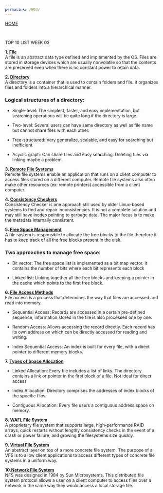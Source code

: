 ```yaml
---
permalink: /W03/
---
```

[HOME](../)

<br>

TOP 10 LIST WEEK 03

**1. [File](https://www.tutorialspoint.com/operating_system/os_file_system.htm)**
<br>
A file is an abstract data type defined and implemented by the OS. Files are stored in storage devices which are usually nonvolatile so that the contents are preserved even when there is no constant power to retain data.

**2. [Directory](https://www.geeksforgeeks.org/structures-of-directory-in-operating-system/)**
<br>
A directory is a container that is used to contain folders and file. It organizes files and folders into a hierarchical manner.

### Logical structures of a directory:
* Single-level:
    The simplest, faster, and easy implementation, but searching operations will be quite long if the directory is large.

* Two-level:
    Several users can have same directory as well as file name but cannot share files with each other.

* Tree-structured:
    Very generalize, scalable, and easy for searching but inefficient.

* Acyclic graph:
    Can share files and easy searching. Deleting files via linking maybe a problem.

**3. [Remote File Systems](https://docs.microsoft.com/en-us/windows-hardware/drivers/ifs/introduction-to-remote-file-systems)**
<br>
Remote file systems enable an application that runs on a client computer to access files stored on a different computer. Remote file systems also often make other resources (ex: remote printers) accessible from a client computer.

**4.  [Consistency Checkers](https://www.geeksforgeeks.org/file-system-consistency-checker-fsck/)**
<br>
Consistency Checker is one approach still used by older Linux-based systems to find and repair inconsistencies. It is not a complete solution and may still have inodes pointing to garbage data. The major focus is to make the metadata internally consistent.

**5. [Free Space Management](https://www.javatpoint.com/os-free-space-management)**
<br>
A file system is responsible to allocate the free blocks to the file therefore it has to keep track of all the free blocks present in the disk.

### Two approaches to manage free space:
* Bit vector:
    The free space list is implemented as a bit map vector. It contains the number of bits where each bit represents each block

* Linked list:
    Linking together all the free blocks and keeping a pointer in the cache which points to the first free block.

**6. [File Access Methods](https://www.guru99.com/file-systems-operating-system.html)**
<br>
File access is a process that determines the way that files are accessed and read into memory.

* Sequential Access:
    Records are accessed in a certain pre-defined sequence, information stored in the file is also processed one by one. 

* Random Access:
    Allows accessing the record directly. Each record has its own address on which can be directly accessed for reading and writing.

* Index Sequential Access:
    An index is built for every file, with a direct pointer to different memory blocks.

**7. [Types of Space Allocation](https://www.guru99.com/file-systems-operating-system.html)**

* Linked Allocation:
    Every file includes a list of links. The directory contains a link or pointer in the first block of a file. Not ideal for direct access

* Index Allocation:
    Directory comprises the addresses of index blocks of the specific files.

* Contiguous Allocation:
    Every file users a contiguous address space on memory.

**8. [WAFL File System](https://en.wikipedia.org/wiki/Write_Anywhere_File_Layout)**
<br>
A proprietary file system that supports large, high-performance RAID arrays, quick restarts without lengthy consistency checks in the event of a crash or power failure, and growing the filesystems size quickly.

**9. [Virtual File System](https://en.wikipedia.org/wiki/Virtual_file_system)**
<br>
An abstract layer on top of a more concrete file system. The purpose of a VFS is to allow client applications to access different types of concrete file systems in a uniform way.

**10.[Network File System](https://www.extrahop.com/resources/protocols/nfs/)**
<br>
NFS was designed in 1984 by Sun Microsystems. This distributed file system protocol allows a user on a client computer to access files over a network in the same way they would access a local storage file.
 

